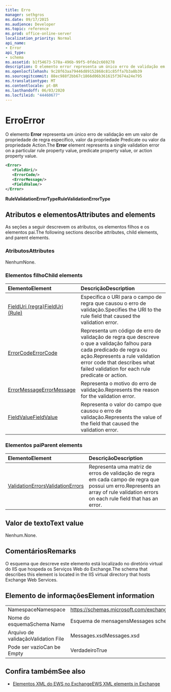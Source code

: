 ```yaml
---
title: Erro
manager: sethgros
ms.date: 09/17/2015
ms.audience: Developer
ms.topic: reference
ms.prod: office-online-server
localization_priority: Normal
api_name:
- Error
api_type:
- schema
ms.assetid: b1f54673-578a-496b-99f5-0fde2c669278
description: O elemento error representa um único erro de validação em um valor de propriedade de regra específico, valor da propriedade Predicate ou valor da propriedade Action.
ms.openlocfilehash: 9c28f63aa79446d89152868c81c85ffa7b3a8b39
ms.sourcegitcommit: 88ec988f2bb67c1866d06b361615f3674a24e795
ms.translationtype: MT
ms.contentlocale: pt-BR
ms.lasthandoff: 06/03/2020
ms.locfileid: "44460677"
---
```

# <a name="error"></a><span data-ttu-id="aec8a-103">Erro</span><span class="sxs-lookup"><span data-stu-id="aec8a-103">Error</span></span>

<span data-ttu-id="aec8a-104">O elemento **Error** representa um único erro de validação em um valor de propriedade de regra específico, valor da propriedade Predicate ou valor da propriedade Action.</span><span class="sxs-lookup"><span data-stu-id="aec8a-104">The **Error** element represents a single validation error on a particular rule property value, predicate property value, or action property value.</span></span> 
  
```XML
<Error>
   <FieldUri/>
   <ErrorCode/>
   <ErrorMessage/>
   <FieldValue/>
</Error>
```

 <span data-ttu-id="aec8a-105">**RuleValidationErrorType**</span><span class="sxs-lookup"><span data-stu-id="aec8a-105">**RuleValidationErrorType**</span></span>
## <a name="attributes-and-elements"></a><span data-ttu-id="aec8a-106">Atributos e elementos</span><span class="sxs-lookup"><span data-stu-id="aec8a-106">Attributes and elements</span></span>

<span data-ttu-id="aec8a-107">As seções a seguir descrevem os atributos, os elementos filhos e os elementos pai.</span><span class="sxs-lookup"><span data-stu-id="aec8a-107">The following sections describe attributes, child elements, and parent elements.</span></span>
  
### <a name="attributes"></a><span data-ttu-id="aec8a-108">Atributos</span><span class="sxs-lookup"><span data-stu-id="aec8a-108">Attributes</span></span>

<span data-ttu-id="aec8a-109">Nenhum</span><span class="sxs-lookup"><span data-stu-id="aec8a-109">None.</span></span>
  
### <a name="child-elements"></a><span data-ttu-id="aec8a-110">Elementos filho</span><span class="sxs-lookup"><span data-stu-id="aec8a-110">Child elements</span></span>

|<span data-ttu-id="aec8a-111">**Elemento**</span><span class="sxs-lookup"><span data-stu-id="aec8a-111">**Element**</span></span>|<span data-ttu-id="aec8a-112">**Descrição**</span><span class="sxs-lookup"><span data-stu-id="aec8a-112">**Description**</span></span>|
|:-----|:-----|
|[<span data-ttu-id="aec8a-113">FieldUri (regra)</span><span class="sxs-lookup"><span data-stu-id="aec8a-113">FieldUri (Rule)</span></span>](fielduri-rule.md) <br/> |<span data-ttu-id="aec8a-114">Especifica o URI para o campo de regra que causou o erro de validação.</span><span class="sxs-lookup"><span data-stu-id="aec8a-114">Specifies the URI to the rule field that caused the validation error.</span></span>  <br/> |
|[<span data-ttu-id="aec8a-115">ErrorCode</span><span class="sxs-lookup"><span data-stu-id="aec8a-115">ErrorCode</span></span>](errorcode.md) <br/> |<span data-ttu-id="aec8a-116">Representa um código de erro de validação de regra que descreve o que a validação falhou para cada predicado de regra ou ação.</span><span class="sxs-lookup"><span data-stu-id="aec8a-116">Represents a rule validation error code that describes what failed validation for each rule predicate or action.</span></span>  <br/> |
|[<span data-ttu-id="aec8a-117">ErrorMessage</span><span class="sxs-lookup"><span data-stu-id="aec8a-117">ErrorMessage</span></span>](errormessage.md) <br/> |<span data-ttu-id="aec8a-118">Representa o motivo do erro de validação.</span><span class="sxs-lookup"><span data-stu-id="aec8a-118">Represents the reason for the validation error.</span></span>  <br/> |
|[<span data-ttu-id="aec8a-119">FieldValue</span><span class="sxs-lookup"><span data-stu-id="aec8a-119">FieldValue</span></span>](fieldvalue.md) <br/> |<span data-ttu-id="aec8a-120">Representa o valor do campo que causou o erro de validação.</span><span class="sxs-lookup"><span data-stu-id="aec8a-120">Represents the value of the field that caused the validation error.</span></span>  <br/> |
   
### <a name="parent-elements"></a><span data-ttu-id="aec8a-121">Elementos pai</span><span class="sxs-lookup"><span data-stu-id="aec8a-121">Parent elements</span></span>

|<span data-ttu-id="aec8a-122">**Elemento**</span><span class="sxs-lookup"><span data-stu-id="aec8a-122">**Element**</span></span>|<span data-ttu-id="aec8a-123">**Descrição**</span><span class="sxs-lookup"><span data-stu-id="aec8a-123">**Description**</span></span>|
|:-----|:-----|
|[<span data-ttu-id="aec8a-124">ValidationErrors</span><span class="sxs-lookup"><span data-stu-id="aec8a-124">ValidationErrors</span></span>](validationerrors.md) <br/> |<span data-ttu-id="aec8a-125">Representa uma matriz de erros de validação de regra em cada campo de regra que possui um erro.</span><span class="sxs-lookup"><span data-stu-id="aec8a-125">Represents an array of rule validation errors on each rule field that has an error.</span></span>  <br/> |
   
## <a name="text-value"></a><span data-ttu-id="aec8a-126">Valor de texto</span><span class="sxs-lookup"><span data-stu-id="aec8a-126">Text value</span></span>

<span data-ttu-id="aec8a-127">Nenhum.</span><span class="sxs-lookup"><span data-stu-id="aec8a-127">None.</span></span>
  
## <a name="remarks"></a><span data-ttu-id="aec8a-128">Comentários</span><span class="sxs-lookup"><span data-stu-id="aec8a-128">Remarks</span></span>

<span data-ttu-id="aec8a-129">O esquema que descreve este elemento está localizado no diretório virtual do IIS que hospeda os Serviços Web do Exchange.</span><span class="sxs-lookup"><span data-stu-id="aec8a-129">The schema that describes this element is located in the IIS virtual directory that hosts Exchange Web Services.</span></span>
  
## <a name="element-information"></a><span data-ttu-id="aec8a-130">Elemento de informações</span><span class="sxs-lookup"><span data-stu-id="aec8a-130">Element information</span></span>

|||
|:-----|:-----|
|<span data-ttu-id="aec8a-131">Namespace</span><span class="sxs-lookup"><span data-stu-id="aec8a-131">Namespace</span></span>  <br/> |https://schemas.microsoft.com/exchange/services/2006/messages  <br/> |
|<span data-ttu-id="aec8a-132">Nome do esquema</span><span class="sxs-lookup"><span data-stu-id="aec8a-132">Schema Name</span></span>  <br/> |<span data-ttu-id="aec8a-133">Esquema de mensagens</span><span class="sxs-lookup"><span data-stu-id="aec8a-133">Messages schema</span></span>  <br/> |
|<span data-ttu-id="aec8a-134">Arquivo de validação</span><span class="sxs-lookup"><span data-stu-id="aec8a-134">Validation File</span></span>  <br/> |<span data-ttu-id="aec8a-135">Messages.xsd</span><span class="sxs-lookup"><span data-stu-id="aec8a-135">Messages.xsd</span></span>  <br/> |
|<span data-ttu-id="aec8a-136">Pode ser vazio</span><span class="sxs-lookup"><span data-stu-id="aec8a-136">Can be Empty</span></span>  <br/> |<span data-ttu-id="aec8a-137">Verdadeiro</span><span class="sxs-lookup"><span data-stu-id="aec8a-137">True</span></span>  <br/> |
   
## <a name="see-also"></a><span data-ttu-id="aec8a-138">Confira também</span><span class="sxs-lookup"><span data-stu-id="aec8a-138">See also</span></span>



- [<span data-ttu-id="aec8a-139">Elementos XML do EWS no Exchange</span><span class="sxs-lookup"><span data-stu-id="aec8a-139">EWS XML elements in Exchange</span></span>](ews-xml-elements-in-exchange.md)

